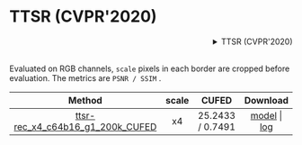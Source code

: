 # TTSR (CVPR'2020)

<!-- [ALGORITHM] -->
<details>
<summary align="right">TTSR (CVPR'2020)</summary>

```bibtex
@inproceedings{yang2020learning,
  title={Learning texture transformer network for image super-resolution},
  author={Yang, Fuzhi and Yang, Huan and Fu, Jianlong and Lu, Hongtao and Guo, Baining},
  booktitle={Proceedings of the IEEE/CVF Conference on Computer Vision and Pattern Recognition},
  pages={5791--5800},
  year={2020}
}
```

</details>

<br/>

Evaluated on RGB channels, `scale` pixels in each border are cropped before evaluation.
The metrics are `PSNR / SSIM` .

|                                         Method                                                  | scale |       CUFED      |                                                                                                                   Download                                                                                                                                                                                                                                                                                                                  |
| :---------------------------------------------------------------------------------------------: | :---: | :--------------: | :-----------------------------------------------------------------------------------------------------------------------------------------------------------------------------------------------------------------------------------------------------------------------------------------------------------------------------------------------------------------------------------------------------------------------------------------: |
| [ttsr-rec_x4_c64b16_g1_200k_CUFED](/configs/restorers/ttsr/ttsr-rec_x4_c64b16_g1_200k_CUFED.py) |   x4  | 25.2433 / 0.7491 | [model](https://download.openmmlab.com/mmediting/restorers/ttsr/ttsr-rec_x4_c64b16_g1_200k_CUFED_20210525-b0dba584.pth?versionId=CAEQKxiBgIDht5ONzRciIDdjZTQ1NmFmYzhjNjQ5NGFhNjkyNzU1N2UxMjMyZWE4) \| [log](https://download.openmmlab.com/mmediting/restorers/ttsr/ttsr-rec_x4_c64b16_g1_200k_CUFED_20210525-b0dba584.log.json?versionId=CAEQKxiCgMCnuJONzRciIDUzNmVkNGNmNTlkMDQzMmFhZDAzYzQ5NmUzNTI5YmYz) |
